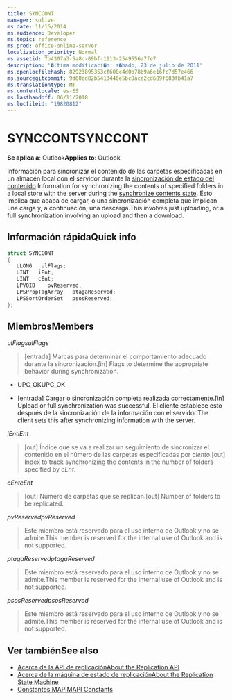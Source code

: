 ```yaml
---
title: SYNCCONT
manager: soliver
ms.date: 11/16/2014
ms.audience: Developer
ms.topic: reference
ms.prod: office-online-server
localization_priority: Normal
ms.assetid: 7b4307a3-5a8c-89bf-1113-2549556a7fe7
description: '�ltima modificaci�n: s�bado, 23 de julio de 2011'
ms.openlocfilehash: 82923895353cf600c4d0b78b9a6e16fc7d57e466
ms.sourcegitcommit: 9d60cd82b5413446e5bc8ace2cd689f683fb41a7
ms.translationtype: MT
ms.contentlocale: es-ES
ms.lasthandoff: 06/11/2018
ms.locfileid: "19820812"
---
```

# <a name="synccont"></a><span data-ttu-id="46a8d-103">SYNCCONT</span><span class="sxs-lookup"><span data-stu-id="46a8d-103">SYNCCONT</span></span>

<span data-ttu-id="46a8d-104">**Se aplica a**: Outlook</span><span class="sxs-lookup"><span data-stu-id="46a8d-104">**Applies to**: Outlook</span></span> 
  
<span data-ttu-id="46a8d-105">Información para sincronizar el contenido de las carpetas especificadas en un almacén local con el servidor durante la [sincronización de estado del contenido](synchronize-contents-state.md).</span><span class="sxs-lookup"><span data-stu-id="46a8d-105">Information for synchronizing the contents of specified folders in a local store with the server during the [synchronize contents state](synchronize-contents-state.md).</span></span> <span data-ttu-id="46a8d-106">Esto implica que acaba de cargar, o una sincronización completa que implican una carga y, a continuación, una descarga.</span><span class="sxs-lookup"><span data-stu-id="46a8d-106">This involves just uploading, or a full synchronization involving an upload and then a download.</span></span>
  
## <a name="quick-info"></a><span data-ttu-id="46a8d-107">Información rápida</span><span class="sxs-lookup"><span data-stu-id="46a8d-107">Quick info</span></span>

```cpp
struct SYNCCONT 
{ 
   ULONG   ulFlags; 
   UINT   iEnt; 
   UINT   cEnt; 
   LPVOID    pvReserved; 
   LPSPropTagArray   ptagaReserved; 
   LPSSortOrderSet   psosReserved; 
};
```

## <a name="members"></a><span data-ttu-id="46a8d-108">Miembros</span><span class="sxs-lookup"><span data-stu-id="46a8d-108">Members</span></span>

<span data-ttu-id="46a8d-109">_ulFlags_</span><span class="sxs-lookup"><span data-stu-id="46a8d-109">_ulFlags_</span></span>
  
> <span data-ttu-id="46a8d-110">[entrada] Marcas para determinar el comportamiento adecuado durante la sincronización.</span><span class="sxs-lookup"><span data-stu-id="46a8d-110">[in] Flags to determine the appropriate behavior during synchronization.</span></span>
    
  - <span data-ttu-id="46a8d-111">UPC_OK</span><span class="sxs-lookup"><span data-stu-id="46a8d-111">UPC_OK</span></span>
    
  - <span data-ttu-id="46a8d-112">[entrada] Cargar o sincronización completa realizada correctamente.</span><span class="sxs-lookup"><span data-stu-id="46a8d-112">[in] Upload or full synchronization was successful.</span></span> <span data-ttu-id="46a8d-113">El cliente establece esto después de la sincronización de la información con el servidor.</span><span class="sxs-lookup"><span data-stu-id="46a8d-113">The client sets this after synchronizing information with the server.</span></span>
    
<span data-ttu-id="46a8d-114">_iEnt_</span><span class="sxs-lookup"><span data-stu-id="46a8d-114">_iEnt_</span></span>
  
> <span data-ttu-id="46a8d-115">[out] Índice que se va a realizar un seguimiento de sincronizar el contenido en el número de las carpetas especificadas por _ciento_.</span><span class="sxs-lookup"><span data-stu-id="46a8d-115">[out] Index to track synchronizing the contents in the number of folders specified by  _cEnt_.</span></span>
    
<span data-ttu-id="46a8d-116">_cEnt_</span><span class="sxs-lookup"><span data-stu-id="46a8d-116">_cEnt_</span></span>
  
> <span data-ttu-id="46a8d-117">[out] Número de carpetas que se replican.</span><span class="sxs-lookup"><span data-stu-id="46a8d-117">[out] Number of folders to be replicated.</span></span>
    
<span data-ttu-id="46a8d-118">_pvReserved_</span><span class="sxs-lookup"><span data-stu-id="46a8d-118">_pvReserved_</span></span>
  
> <span data-ttu-id="46a8d-119">Este miembro está reservado para el uso interno de Outlook y no se admite.</span><span class="sxs-lookup"><span data-stu-id="46a8d-119">This member is reserved for the internal use of Outlook and is not supported.</span></span> 
    
<span data-ttu-id="46a8d-120">_ptagaReserved_</span><span class="sxs-lookup"><span data-stu-id="46a8d-120">_ptagaReserved_</span></span>
  
> <span data-ttu-id="46a8d-121">Este miembro está reservado para el uso interno de Outlook y no se admite.</span><span class="sxs-lookup"><span data-stu-id="46a8d-121">This member is reserved for the internal use of Outlook and is not supported.</span></span> 
    
<span data-ttu-id="46a8d-122">_psosReserved_</span><span class="sxs-lookup"><span data-stu-id="46a8d-122">_psosReserved_</span></span>
  
> <span data-ttu-id="46a8d-123">Este miembro está reservado para el uso interno de Outlook y no se admite.</span><span class="sxs-lookup"><span data-stu-id="46a8d-123">This member is reserved for the internal use of Outlook and is not supported.</span></span> 
    
## <a name="see-also"></a><span data-ttu-id="46a8d-124">Ver también</span><span class="sxs-lookup"><span data-stu-id="46a8d-124">See also</span></span>

- [<span data-ttu-id="46a8d-125">Acerca de la API de replicación</span><span class="sxs-lookup"><span data-stu-id="46a8d-125">About the Replication API</span></span>](about-the-replication-api.md)
- [<span data-ttu-id="46a8d-126">Acerca de la máquina de estado de replicación</span><span class="sxs-lookup"><span data-stu-id="46a8d-126">About the Replication State Machine</span></span>](about-the-replication-state-machine.md)
- [<span data-ttu-id="46a8d-127">Constantes MAPI</span><span class="sxs-lookup"><span data-stu-id="46a8d-127">MAPI Constants</span></span>](mapi-constants.md)

